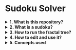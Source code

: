 # Sudoku Solver

<details><summary><b> 1. What is this repository?</b></summary></br>

A command-line program that solves sudoku using the brute force method an recursion.

---
</details>

<details><summary><b> 2. What is a sudoku?</b></summary></br>

Sudoku is a Japanese game, based on a table with 81 fields, called cells, separated in 9 minor 3x3 squares, which must be filled with numbers from 1 to 9 following the rule: 
    A number can only appear once on each row, column and minor square.
A perfect sudoku has only one solution, but a sudoku with more solutions can be solved too, but it demands a guess.

---
</details>

<details><summary><b> 3. How to run the fractal tree?</b></summary></br>

1. You will need the Python3 installed, that can be found [here](https://www.python.org/downloads).
2. Download the file "sudoku.py" to a folder of your choice.
3. Open your founder by terminal with this command (use the path to your folder):
    ```
    cd C:\Users\MyName\Documents\Myfolder\
    ```
4. Run the program with Python3:
    ```
    python sudoku.py
    ```
5. Press "Enter" if you want a new solution.
6. Edit the file "sudoku.py" to put your own sudoku.

---
</details>

<details><summary><b> 4. How to edit and use it?</b></summary></br>

In line 6 is the definition of the puzzle, saved in the variable grid, in the form of a dimensional array.
The 0 values are blank cells of the puzzle that you want to solve.
You can edit it to insert your own puzzle.
After running the program it will ask if you want more solution, press the enter key to print another result (if exist another solutions)

---
</details>

<details><summary><b> 5. Concepts used</b></summary></br>

+ Recursion
+ Libraries imports
  + Numpy

---
</details>


